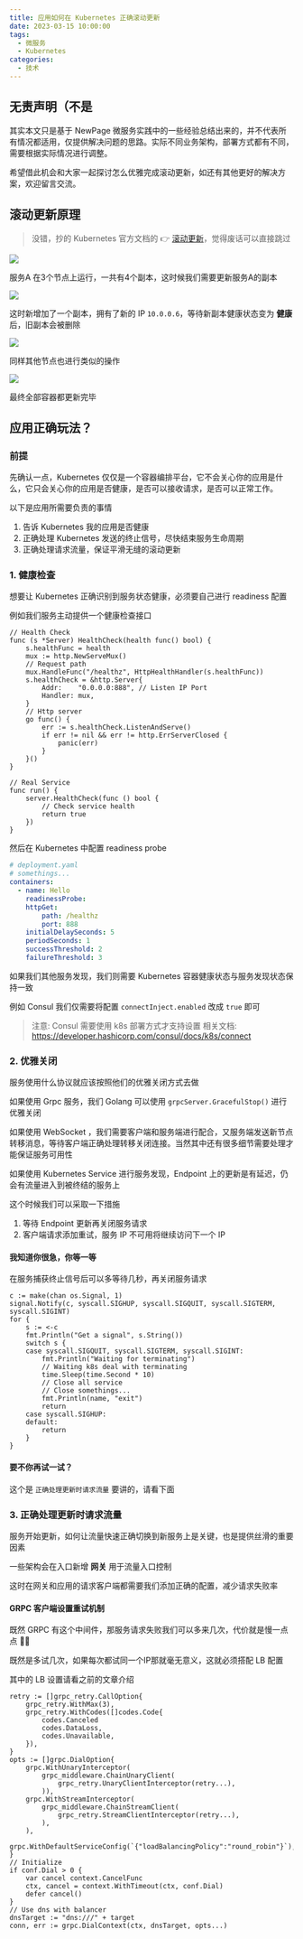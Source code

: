 ```yaml
---
title: 应用如何在 Kubernetes 正确滚动更新
date: 2023-03-15 10:00:00
tags:
  - 微服务
  - Kubernetes
categories:
  - 技术
---
```


## 无责声明（不是

其实本文只是基于 NewPage 微服务实践中的一些经验总结出来的，并不代表所有情况都适用，仅提供解决问题的思路。实际不同业务架构，部署方式都有不同，需要根据实际情况进行调整。

希望借此机会和大家一起探讨怎么优雅完成滚动更新，如还有其他更好的解决方案，欢迎留言交流。

## 滚动更新原理

> 没错，抄的 Kubernetes 官方文档的 👉 [滚动更新](https://kubernetes.io/zh-cn/docs/tutorials/kubernetes-basics/update/update-intro/)，觉得废话可以直接跳过

![](https://d33wubrfki0l68.cloudfront.net/30f75140a581110443397192d70a4cdb37df7bfc/fa906/docs/tutorials/kubernetes-basics/public/images/module_06_rollingupdates1.svg)

服务A 在3个节点上运行，一共有4个副本，这时候我们需要更新服务A的副本

![](https://d33wubrfki0l68.cloudfront.net/678bcc3281bfcc588e87c73ffdc73c7a8380aca9/703a2/docs/tutorials/kubernetes-basics/public/images/module_06_rollingupdates2.svg)

这时新增加了一个副本，拥有了新的 IP `10.0.0.6`，等待新副本健康状态变为 **健康** 后，旧副本会被删除

![](https://d33wubrfki0l68.cloudfront.net/9b57c000ea41aca21842da9e1d596cf22f1b9561/91786/docs/tutorials/kubernetes-basics/public/images/module_06_rollingupdates3.svg)

同样其他节点也进行类似的操作

![](https://d33wubrfki0l68.cloudfront.net/6d8bc1ebb4dc67051242bc828d3ae849dbeedb93/fbfa8/docs/tutorials/kubernetes-basics/public/images/module_06_rollingupdates4.svg)

最终全部容器都更新完毕

## 应用正确玩法？

### 前提

先确认一点，Kubernetes 仅仅是一个容器编排平台，它不会关心你的应用是什么，它只会关心你的应用是否健康，是否可以接收请求，是否可以正常工作。

以下是应用所需要负责的事情

1. 告诉 Kubernetes 我的应用是否健康
2. 正确处理 Kubernetes 发送的终止信号，尽快结束服务生命周期
3. 正确处理请求流量，保证平滑无缝的滚动更新

### 1. 健康检查

想要让 Kubernetes 正确识别到服务状态健康，必须要自己进行 readiness 配置

例如我们服务主动提供一个健康检查接口

```golang
// Health Check
func (s *Server) HealthCheck(health func() bool) {
    s.healthFunc = health
    mux := http.NewServeMux()
    // Request path
    mux.HandleFunc("/healthz", HttpHealthHandler(s.healthFunc))
    s.healthCheck = &http.Server{
        Addr:    "0.0.0.0:888", // Listen IP Port
        Handler: mux,
    }
    // Http server
    go func() {
        err := s.healthCheck.ListenAndServe()
        if err != nil && err != http.ErrServerClosed {
            panic(err)
        }
    }()
}

// Real Service
func run() {
    server.HealthCheck(func () bool {
        // Check service health
        return true
    })
}
```

然后在 Kubernetes 中配置 readiness probe

```yaml
# deployment.yaml
# somethings...
containers:
  - name: Hello
    readinessProbe:
    httpGet:
        path: /healthz
        port: 888
    initialDelaySeconds: 5
    periodSeconds: 1
    successThreshold: 2
    failureThreshold: 3
```

如果我们其他服务发现，我们则需要 Kubernetes 容器健康状态与服务发现状态保持一致

例如 Consul 我们仅需要将配置 `connectInject.enabled` 改成 `true` 即可

> 注意: Consul 需要使用 k8s 部署方式才支持设置
> 相关文档: https://developer.hashicorp.com/consul/docs/k8s/connect

### 2. 优雅关闭

服务使用什么协议就应该按照他们的优雅关闭方式去做

如果使用 Grpc 服务，我们 Golang 可以使用 `grpcServer.GracefulStop()` 进行优雅关闭

如果使用 WebSocket ，我们需要客户端和服务端进行配合，又服务端发送新节点转移消息，等待客户端正确处理转移关闭连接。当然其中还有很多细节需要处理才能保证服务可用性

如果使用 Kubernetes Service 进行服务发现，Endpoint 上的更新是有延迟，仍会有流量进入到被终结的服务上

这个时候我们可以采取一下措施

1. 等待 Endpoint 更新再关闭服务请求
2. 客户端请求添加重试，服务 IP 不可用将继续访问下一个 IP

#### 我知道你很急，你等一等

在服务捕获终止信号后可以多等待几秒，再关闭服务请求

```golang
c := make(chan os.Signal, 1)
signal.Notify(c, syscall.SIGHUP, syscall.SIGQUIT, syscall.SIGTERM, syscall.SIGINT)
for {
    s := <-c
    fmt.Println("Get a signal", s.String())
    switch s {
    case syscall.SIGQUIT, syscall.SIGTERM, syscall.SIGINT:
        fmt.Println("Waiting for terminating")
        // Waiting k8s deal with terminating
        time.Sleep(time.Second * 10)
        // Close all service
        // Close somethings...
        fmt.Println(name, "exit")
        return
    case syscall.SIGHUP:
    default:
        return
    }
}
```

#### 要不你再试一试？

这个是 `正确处理更新时请求流量` 要讲的，请看下面

### 3. 正确处理更新时请求流量

服务开始更新，如何让流量快速正确切换到新服务上是关键，也是提供丝滑的重要因素

一些架构会在入口新增 **网关** 用于流量入口控制

这时在网关和应用的请求客户端都需要我们添加正确的配置，减少请求失败率

#### GRPC 客户端设置重试机制

既然 GRPC 有这个中间件，那服务请求失败我们可以多来几次，代价就是慢一点点 🤏🤏

既然是多试几次，如果每次都试同一个IP那就毫无意义，这就必须搭配 LB 配置

其中的 LB 设置请看之前的文章介绍

```golang
retry := []grpc_retry.CallOption{
    grpc_retry.WithMax(3),
    grpc_retry.WithCodes([]codes.Code{
        codes.Canceled
        codes.DataLoss,
        codes.Unavailable,
    }),
}
opts := []grpc.DialOption{
    grpc.WithUnaryInterceptor(
        grpc_middleware.ChainUnaryClient(
            grpc_retry.UnaryClientInterceptor(retry...),
        )),
    grpc.WithStreamInterceptor(
        grpc_middleware.ChainStreamClient(
            grpc_retry.StreamClientInterceptor(retry...),
        ),
    ),
    grpc.WithDefaultServiceConfig(`{"loadBalancingPolicy":"round_robin"}`),
}
// Initialize
if conf.Dial > 0 {
    var cancel context.CancelFunc
    ctx, cancel = context.WithTimeout(ctx, conf.Dial)
    defer cancel()
}
// Use dns with balancer
dnsTarget := "dns:///" + target
conn, err := grpc.DialContext(ctx, dnsTarget, opts...)
```
